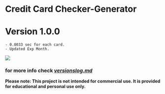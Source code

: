 # Credit Card Checker-Generator

# Version 1.0.0
    - 0.0033 sec for each card.
    - Updated Exp Month.

[<img src="https://img.shields.io/badge/PayPal-Donate-blue.svg?logo=PayPal">](https://paypal.me/sneezedip)
  
### for more info check [*versionslog.md*](https://github.com/Sneezedip/Spotify-Checker/blob/main/versionslog.MD)

**Please note: This project is not intended for commercial use. It is provided for educational and personal use only.**
